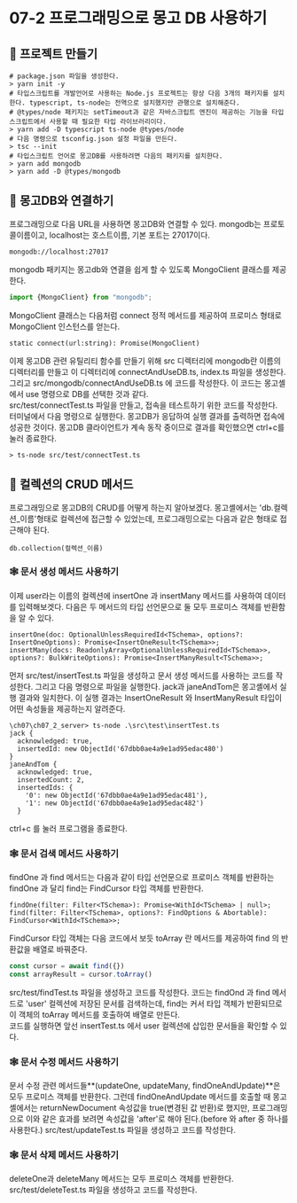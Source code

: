# 07-2 프로그래밍으로 몽고 DB 사용하기

## 🎈 프로젝트 만들기
```shell
# package.json 파일을 생성한다.
> yarn init -y  
# 타입스크립트를 개발언어로 사용하는 Node.js 프로젝트는 항상 다음 3개의 패키지를 설치한다. typescript, ts-node는 전역으로 설치했지만 관행으로 설치해준다.
# @types/node 패키지는 setTimeout과 같은 자바스크립트 엔진이 제공하는 기능을 타입스크립트에서 사용할 때 필요한 타입 라이브러리이다.
> yarn add -D typescript ts-node @types/node 
# 다음 명령으로 tsconfig.json 설정 파일을 만든다.
> tsc --init
# 타입스크립트 언어로 몽고DB를 사용하려면 다음의 패키지를 설치한다.
> yarn add mongodb
> yarn add -D @types/mongodb
```

## 🎈 몽고DB와 연결하기
프로그래밍으로 다음 URL을 사용하면 몽고DB와 연결할 수 있다. mongodb는 프로토콜이름이고, localhost는 호스트이름, 기본  포트는 27017이다.
```
mongodb://localhost:27017
```
mongodb 패키지는 몽고db와 연결을 쉽게 할 수 있도록 MongoClient 클래스를 제공한다.

```typescript jsx
import {MongoClient} from "mongodb";
```
MongoClient 클래스는 다음처럼 connect 정적 메서드를 제공하여 프로미스 형태로 MongoClient 인스턴스를 얻는다.
```
static connect(url:string): Promise(MongoClient)
```
이제 몽고DB 관련 유틸리티 함수를 만들기 위해 src 디렉터리에 mongodb란 이름의 디렉터리를 만들고 이 디렉터리에 connectAndUseDB.ts, index.ts
파일을 생성한다.  
그리고 src/mongodb/connectAndUseDB.ts 에 코드를 작성한다. 이 코드는 몽고셸에서 use 명령으로 DB를 선택한 것과 같다.  
src/test/connectTest.ts 파일을 만들고, 접속을 테스트하기 위한 코드를 작성한다.  
터미널에서 다음 명령으로 실행한다. 몽고DB가 응답하여 실행 결과를 출력하면 접속에 성공한 것이다. 몽고DB 클라이언트가 계속
동작 중이므로 결과를 확인했으면 ctrl+c를 눌러 종료한다.
```shell
> ts-node src/test/connectTest.ts 
```

## 🎈 컬렉션의 CRUD 메서드
프로그래밍으로 몽고DB의 CRUD를 어떻게 하는지 알아보겠다. 몽고셸에서는 'db.컬렉션_이름'형태로 컬렉션에 접근할 수 있었는데,
프로그래밍으로는 다음과 같은 형태로 접근해야 된다.
```
db.collection(컬렉션_이름)
```

### 🕸️ 문서 생성 메서드 사용하기
이제 user라는 이름의 컬렉션에 insertOne 과 insertMany 메서드를 사용하여 데이터를 입력해보겟다. 다음은 두 메서드의 타입 선언문으로
둘 모두 프로미스 객체를 반환함을 알 수 있다.
```
insertOne(doc: OptionalUnlessRequiredId<TSchema>, options?: InsertOneOptions): Promise<InsertOneResult<TSchema>>;
insertMany(docs: ReadonlyArray<OptionalUnlessRequiredId<TSchema>>, options?: BulkWriteOptions): Promise<InsertManyResult<TSchema>>;
```
먼저 src/test/insertTest.ts 파일을 생성하고 문서 생성 메서드를 사용하는 코드를 작성한다. 그리고 다음 명령으로
파일을 실행한다. jack과 janeAndTom은 몽고셸에서 실행 결과와 일치한다. 이 실행 결과는 InsertOneResult 와
InsertManyResult 타입이 어떤 속성들을 제공하는지 알려준다.
```shell
\ch07\ch07_2_server> ts-node .\src\test\insertTest.ts
jack {
  acknowledged: true,
  insertedId: new ObjectId('67dbb0ae4a9e1ad95edac480')
}
janeAndTom {
  acknowledged: true,
  insertedCount: 2,
  insertedIds: {
    '0': new ObjectId('67dbb0ae4a9e1ad95edac481'),
    '1': new ObjectId('67dbb0ae4a9e1ad95edac482')
  }
```
ctrl+c 를 눌러 프로그램을 종료한다.

### 🕸️ 문서 검색 메서드 사용하기
findOne 과 find 메서드는 다음과 같이 타입 선언문으로 프로미스 객체를 반환하는 findOne 과 달리 
find는 FindCursor 타입 객체를 반환한다.
```
findOne(filter: Filter<TSchema>): Promise<WithId<TSchema> | null>;
find(filter: Filter<TSchema>, options?: FindOptions & Abortable): FindCursor<WithId<TSchema>>;
```

FindCursor 타입 객체는 다음 코드에서 보듯 toArray 란 메서드를 제공하여 find 의 반환값을 배열로 바꿔준다.
```typescript
const cursor = await find({})
const arrayResult = cursor.toArray()
```
src/test/findTest.ts 파일을 생성하고 코드를 작성한다. 코드는 findOnd 과 find 메서드로 'user' 컬렉션에
저장된 문서를 검색하는데, find는 커서 타입 객체가 반환되므로 이 객체의 toArray 메서드를 호출하여 배열로 만든다.  
코드를 실행하면 앞선 insertTest.ts 에서 user 컬렉션에 삽입한 문서들을 확인할 수 있다.

### 🕸️ 문서 수정 메서드 사용하기
문서 수정 관련 메서드들**(updateOne, updateMany, findOneAndUpdate)**은 모두 프로미스 객체를 반환한다.
그런데 findOneAndUpdate 메서드를 호출할 때 몽고셸에서는 returnNewDocument 속성값을 true(변경된 값 반환)로 했지만,
프로그래밍으로 이와 같은 효과를 보려면 속성값을 'after'로 해야 된다.(before 와 after 중 하나를 사용한다.) 
src/test/updateTest.ts 파일을 생성하고 코드를 작성한다.

### 🕸️ 문서 삭제 메서드 사용하기
deleteOne과 deleteMany 메서드는 모두 프로미스 객체를 반환한다.
src/test/deleteTest.ts 파일을 생성하고 코드를 작성한다.
